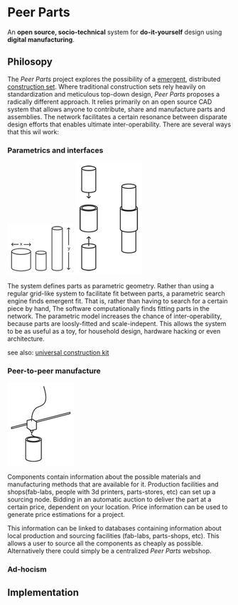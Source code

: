 # Peer Parts
An **open source, socio-technical** system for **do-it-yourself** design using **digital manufacturing**.


## Philosopy
The *Peer Parts* project explores the possibility of a [emergent](http://en.wikipedia.org/wiki/Emergence), distributed [construction set](http://en.wikipedia.org/wiki/Construction_set). Where traditional construction sets rely heavily on standardization and meticulous top-down design, *Peer Parts* proposes a radically different approach. It relies primarily on an open source CAD system that allows anyone to contribute, share and manufacture parts and assemblies. The network facilitates a certain resonance between disparate design efforts that enables ultimate inter-operability. There are several ways that this wil work:

### Parametrics and interfaces
![parametric](images/parametric.png "parametric")
![interfaces](images/assembly.png "interfaces")

The system defines parts as parametric geometry. Rather than using a regular grid-like system to facilitate fit between parts, a parametric search engine finds emergent fit. That is, rather than having to search for a certain piece by hand, The software computationally finds fitting parts in the network.
The parametric model increases the chance of inter-operability, because parts are loosly-fitted and scale-indepent.
This allows the system to be as useful as a toy, for household design, hardware hacking or even architecture.

see also: [universal construction kit](http://fffff.at/free-universal-construction-kit/)

### Peer-to-peer manufacture
![3dprint](images/3dprint.png "3dprint")

Components contain information about the possible materials and manufacturing methods that are available for it.
Production facilities and shops(fab-labs, people with 3d printers, parts-stores, etc) can set up a sourcing node. Bidding in an automatic auction to deliver the part at a certain price, dependent on your location. Price information can be used to generate price estimations for a project.

This information can be linked to databases containing information about local production and sourcing facilities (fab-labs, parts-shops, etc). This allows a user to source all the components as cheaply as possible. Alternatively there could simply be a centralized *Peer Parts* webshop.

### Ad-hocism


## Implementation
